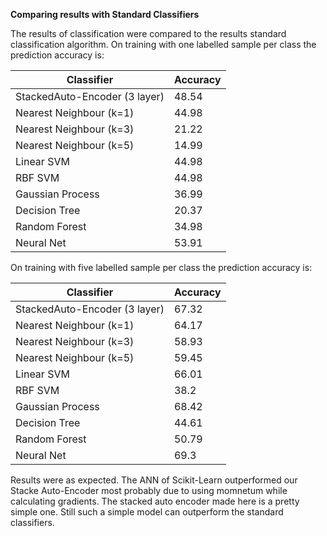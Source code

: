 **Comparing results with Standard Classifiers**

The results of classification were compared to the results standard classification algorithm.
On training with one labelled sample per class the prediction accuracy is:

| Classifier | Accuracy|
|------------|---------|
| StackedAuto-Encoder (3 layer) | 48.54|
| Nearest Neighbour (k=1) | 44.98 |
| Nearest Neighbour (k=3)| 21.22 |
| Nearest Neighbour (k=5)| 14.99 |
| Linear SVM| 44.98 |
| RBF SVM | 44.98 |
| Gaussian Process| 36.99 |
| Decision Tree| 20.37 |
| Random Forest| 34.98 |
| Neural Net| 53.91 |

On training with five labelled sample per class the prediction accuracy is:

| Classifier | Accuracy|
|------------|---------|
| StackedAuto-Encoder (3 layer)| 67.32
| Nearest Neighbour (k=1) | 64.17 |
| Nearest Neighbour (k=3) | 58.93 |
| Nearest Neighbour (k=5) | 59.45 |
| Linear SVM | 66.01 |
| RBF SVM | 38.2 |
| Gaussian Process | 68.42 |
| Decision Tree | 44.61 |
| Random Forest | 50.79 |
| Neural Net | 69.3 |

Results were as expected. The ANN of Scikit-Learn outperformed our Stacke Auto-Encoder most probably due to using momnetum while calculating gradients. The stacked auto encoder made here is a pretty simple one. Still such a simple model can outperform the standard classifiers.

